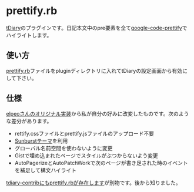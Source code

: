 prettify.rb
===========

[tDiary](http://www.tdiary.org/)のプラグインです。日記本文中のpre要素を全て[google-code-prettify](http://code.google.com/p/google-code-prettify/)でハイライトします。

使い方
------

[prettify.rb](https://raw.github.com/raimon49/prettify.rb/master/prettify.rb)ファイルをpluginディレクトリに入れてtDiaryの設定画面から有効にして下さい。

仕様
----

[elpeoさんのオリジナル実装](http://elpeo.jp/diary/20070329p03.html)から私が自分の好みに改変したものです。次のような差分があります。

* rettify.cssファイルとprettify.jsファイルのアップロード不要
* [Sunburstテーマ](http://google-code-prettify.googlecode.com/svn/trunk/styles/index.html)を利用
* グローバル名前空間を使わないように変更
* Gistで埋め込まれたページでスタイルがぶつからないよう変更
* AutoPagerizeとAutoPatchWorkで次のページが書き足された時のイベントを補足して構文ハイライト

[tdiary-contribにもprettify.rbが存在します](https://raw.github.com/tdiary/tdiary-contrib/master/plugin/prettify.rb)が別物です。後から知りました。

